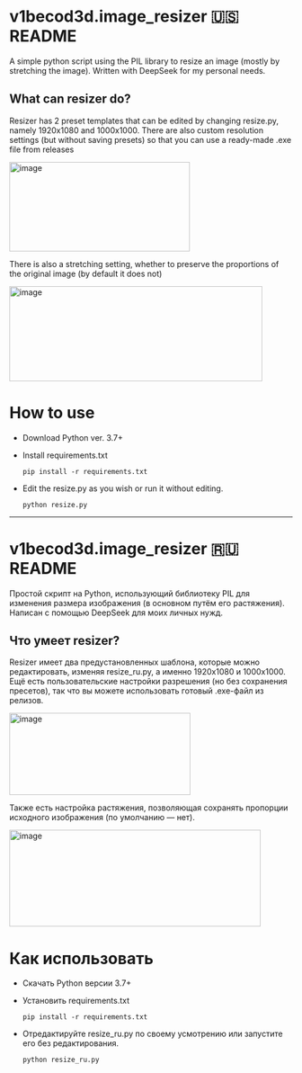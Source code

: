 # v1becod3d.image_resizer 🇺🇸 README
A simple python script using the PIL library to resize an image (mostly by stretching the image). Written with DeepSeek for my personal needs.


## What can resizer do?

Resizer has 2 preset templates that can be edited by changing resize.py, namely 1920x1080 and 1000x1000. There are also custom resolution settings (but without saving presets) so that you can use a ready-made .exe file from releases

<img width="321" height="159" alt="image" src="https://github.com/user-attachments/assets/502f11e5-c7ea-4133-9dc8-236d2c2df826" />

There is also a stretching setting, whether to preserve the proportions of the original image (by default it does not)

<img width="450" height="169" alt="image" src="https://github.com/user-attachments/assets/6d213774-0f6e-4512-8bd4-f12b8e75cb9a" />

# How to use
* Download Python ver. 3.7+

* Install requirements.txt 

  ```pip install -r requirements.txt```

* Edit the resize.py as you wish or run it without editing.

  ```python resize.py```
  
_________

# v1becod3d.image_resizer 🇷🇺 README
Простой скрипт на Python, использующий библиотеку PIL для изменения размера изображения (в основном путём его растяжения). Написан с помощью DeepSeek для моих личных нужд.


## Что умеет resizer?

Resizer имеет два предустановленных шаблона, которые можно редактировать, изменяя resize_ru.py, а именно 1920x1080 и 1000x1000. Ещё есть пользовательские настройки разрешения (но без сохранения пресетов), так что вы можете использовать готовый .exe-файл из релизов.

<img width="322" height="146" alt="image" src="https://github.com/user-attachments/assets/c468ade2-f29d-41f9-a4bd-c2da1257a6ac" />

Также есть настройка растяжения, позволяющая сохранять пропорции исходного изображения (по умолчанию — нет).

<img width="447" height="172" alt="image" src="https://github.com/user-attachments/assets/0b5202ac-b387-43a1-8ba0-64bcb656f9b0" />

# Как использовать
* Скачать Python версии 3.7+

* Установить requirements.txt

  ```pip install -r requirements.txt```

* Отредактируйте resize_ru.py по своему усмотрению или запустите его без редактирования.

  ```python resize_ru.py```
